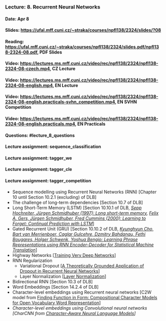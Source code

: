 ### Lecture: 8. Recurrent Neural Networks
#### Date: Apr 8
#### Slides: https://ufal.mff.cuni.cz/~straka/courses/npfl138/2324/slides/?08
#### Reading: https://ufal.mff.cuni.cz/~straka/courses/npfl138/2324/slides.pdf/npfl138-2324-08.pdf, PDF Slides
#### Video: https://lectures.ms.mff.cuni.cz/video/rec/npfl138/2324/npfl138-2324-08-czech.mp4, CZ Lecture
#### Video: https://lectures.ms.mff.cuni.cz/video/rec/npfl138/2324/npfl138-2324-08-english.mp4, EN Lecture
#### Video: https://lectures.ms.mff.cuni.cz/video/rec/npfl138/2324/npfl138-2324-08-english.practicals-svhn_competition.mp4, EN SVHN Competition
#### Video: https://lectures.ms.mff.cuni.cz/video/rec/npfl138/2324/npfl138-2324-08-english.practicals.mp4, EN Practicals
#### Questions: #lecture_8_questions
#### Lecture assignment: sequence_classification
#### Lecture assignment: tagger_we
#### Lecture assignment: tagger_cle
#### Lecture assignment: tagger_competition

- Sequence modelling using Recurrent Neural Networks (RNN) [Chapter 10 until Section 10.2.1 (excluding) of DLB]
- The challenge of long-term dependencies [Section 10.7 of DLB]
- Long Short-Term Memory (LSTM) [Section 10.10.1 of DLB, _[Sepp Hochreiter, Jürgen Schmidhuber (1997): Long short-term memory](http://www.bioinf.jku.at/publications/older/2604.pdf), [Felix A. Gers, Jürgen Schmidhuber, Fred Cummins (2000): Learning to Forget: Continual Prediction with LSTM](ftp://ftp.idsia.ch/pub/juergen/FgGates-NC.pdf)_]
- Gated Recurrent Unit (GRU) [Section 10.10.2 of DLB, _[Kyunghyun Cho, Bart van Merrienboer, Caglar Gulcehre, Dzmitry Bahdanau, Fethi Bougares, Holger Schwenk, Yoshua Bengio: Learning Phrase Representations using RNN Encoder-Decoder for Statistical Machine Translation](https://arxiv.org/abs/1406.1078)_]
- Highway Networks [[Training Very Deep Networks](https://arxiv.org/abs/1507.06228)]
- RNN Regularization
  - Variational Dropout [[A Theoretically Grounded Application of Dropout in Recurrent Neural Networks](https://arxiv.org/abs/1512.05287)]
  - Layer Normalization [[Layer Normalization](https://arxiv.org/abs/1607.06450)]
- Bidirectional RNN [Section 10.3 of DLB]
- Word Embeddings [Section 14.2.4 of DLB]
- Character-level embeddings using Recurrent neural networks [C2W model from [Finding Function in Form: Compositional Character Models for Open Vocabulary Word Representation](http://arxiv.org/abs/1508.02096)]
- _Character-level embeddings using Convolutional neural networks [CharCNN from [Character-Aware Neural Language Models](https://arxiv.org/abs/1508.06615)]_
